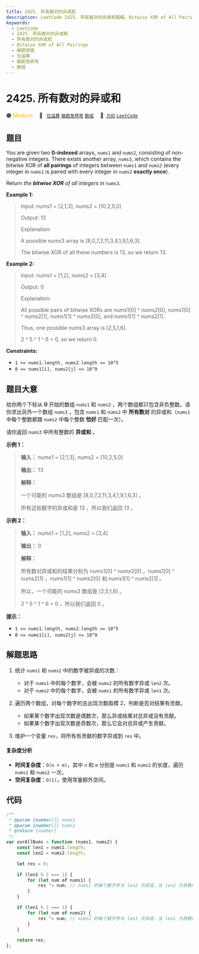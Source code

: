 ```yaml
---
title: 2425. 所有数对的异或和
description: LeetCode 2425. 所有数对的异或和题解，Bitwise XOR of All Pairings，包含解题思路、复杂度分析以及完整的 JavaScript 代码实现。
keywords:
  - LeetCode
  - 2425. 所有数对的异或和
  - 所有数对的异或和
  - Bitwise XOR of All Pairings
  - 解题思路
  - 位运算
  - 脑筋急转弯
  - 数组
---
```


# 2425. 所有数对的异或和

🟠 <font color=#ffb800>Medium</font>&emsp; 🔖&ensp; [`位运算`](/tag/bit-manipulation.md) [`脑筋急转弯`](/tag/brainteaser.md) [`数组`](/tag/array.md)&emsp; 🔗&ensp;[`力扣`](https://leetcode.cn/problems/bitwise-xor-of-all-pairings) [`LeetCode`](https://leetcode.com/problems/bitwise-xor-of-all-pairings)

## 题目

You are given two **0-indexed** arrays, `nums1` and `nums2`, consisting of
non-negative integers. There exists another array, `nums3`, which contains the
bitwise XOR of **all pairings** of integers between `nums1` and `nums2` (every
integer in `nums1` is paired with every integer in `nums2` **exactly once**).

Return _the **bitwise XOR** of all integers in_ `nums3`.

**Example 1:**

> Input: nums1 = [2,1,3], nums2 = [10,2,5,0]
>
> Output: 13
>
> Explanation:
>
> A possible nums3 array is [8,0,7,2,11,3,4,1,9,1,6,3].
>
> The bitwise XOR of all these numbers is 13, so we return 13.

**Example 2:**

> Input: nums1 = [1,2], nums2 = [3,4]
>
> Output: 0
>
> Explanation:
>
> All possible pairs of bitwise XORs are nums1[0] ^ nums2[0], nums1[0] ^ nums2[1], nums1[1] ^ nums2[0], and nums1[1] ^ nums2[1].
>
> Thus, one possible nums3 array is [2,5,1,6].
>
> 2 ^ 5 ^ 1 ^ 6 = 0, so we return 0.

**Constraints:**

- `1 <= nums1.length, nums2.length <= 10^5`
- `0 <= nums1[i], nums2[j] <= 10^9`

## 题目大意

给你两个下标从 **0** 开始的数组 `nums1` 和 `nums2` ，两个数组都只包含非负整数。请你求出另外一个数组 `nums3` ，包含
`nums1` 和 `nums2` 中 **所有数对** 的异或和（`nums1` 中每个整数都跟 `nums2` 中每个整数 **恰好**
匹配一次）。

请你返回 `nums3` 中所有整数的 **异或和** 。

**示例 1：**

> **输入：** nums1 = [2,1,3], nums2 = [10,2,5,0]
>
> **输出：** 13
>
> **解释：**
>
> 一个可能的 nums3 数组是 [8,0,7,2,11,3,4,1,9,1,6,3] 。
>
> 所有这些数字的异或和是 13 ，所以我们返回 13 。

**示例 2：**

> **输入：** nums1 = [1,2], nums2 = [3,4]
>
> **输出：** 0
>
> **解释：**
>
> 所有数对异或和的结果分别为 nums1[0] ^ nums2[0] ，nums1[0] ^ nums2[1] ，nums1[1] ^ nums2[0] 和 nums1[1] ^ nums2[1] 。
>
> 所以，一个可能的 nums3 数组是 [2,5,1,6] 。
>
> 2 ^ 5 ^ 1 ^ 6 = 0 ，所以我们返回 0 。

**提示：**

- `1 <= nums1.length, nums2.length <= 10^5`
- `0 <= nums1[i], nums2[j] <= 10^9`

## 解题思路

1. 统计 `nums1` 和 `nums2` 中的数字被异或的次数：

   - 对于 `nums1` 中的每个数字，会被 `nums2` 的所有数字异或 `len2` 次。
   - 对于 `nums2` 中的每个数字，会被 `nums1` 的所有数字异或 `len1` 次。

2. 遍历两个数组，对每个数字的总出现次数取模 2，判断是否对结果有贡献。

   - 如果某个数字出现次数是偶数次，那么异或结果对总异或没有贡献。
   - 如果某个数字出现次数是奇数次，那么它会对总异或产生贡献。

3. 维护一个变量 `res`，将所有有贡献的数字异或到 `res` 中。

#### 复杂度分析

- **时间复杂度**：`O(n + m)`，其中 `n` 和 `m` 分别是 `nums1` 和 `nums2` 的长度，遍历 `nums1` 和 `nums2` 一次。
- **空间复杂度**：`O(1)`，使用常量额外空间。

## 代码

```javascript
/**
 * @param {number[]} nums1
 * @param {number[]} nums2
 * @return {number}
 */
var xorAllNums = function (nums1, nums2) {
	const len1 = nums1.length;
	const len2 = nums2.length;

	let res = 0;

	if (len2 % 2 === 1) {
		for (let num of nums1) {
			res ^= num; // nums1 的每个数字参与 len2 次异或，当 len2 为奇数时，保留贡献
		}
	}

	if (len1 % 2 === 1) {
		for (let num of nums2) {
			res ^= num; // nums2 的每个数字参与 len1 次异或，当 len1 为奇数时，保留贡献
		}
	}

	return res;
};
```
